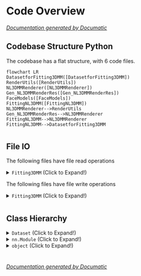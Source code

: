 # Code Overview

[_Documentation generated by Documatic_](https://www.documatic.com)

<!---Documatic-section-Codebase Structure Python-start--->
## Codebase Structure Python

The codebase has a flat structure, with 6 code files.

<!---Documatic-block-system_architecture-start--->
```mermaid
flowchart LR
DatasetforFitting3DMM([DatasetforFitting3DMM])
RenderUtils([RenderUtils])
NL3DMMRenderer([NL3DMMRenderer])
Gen_NL3DMMRenderRes([Gen_NL3DMMRenderRes])
FaceModels([FaceModels])
FittingNL3DMM([FittingNL3DMM])
NL3DMMRenderer-->RenderUtils
Gen_NL3DMMRenderRes-->NL3DMMRenderer
FittingNL3DMM-->NL3DMMRenderer
FittingNL3DMM-->DatasetforFitting3DMM
```
<!---Documatic-block-system_architecture-end--->

# #
<!---Documatic-section-Codebase Structure Python-end--->

<!---Documatic-section-File IO-start--->
## File IO

<!---Documatic-block-file_io-start--->
The following files have file read operations

<!---Documatic-block-Fitting3DMM-start--->
<details>
	<summary><code>Fitting3DMM</code> (Click to Expand!)</summary>

* Fitting3DMM.DatasetforFitting3DMM
* Fitting3DMM.FaceModels: ConfigModels/nl3dmm_dict.pkl
* Fitting3DMM.Gen_NL3DMMRenderRes
* Fitting3DMM.RenderUtils
</details>
<!---Documatic-block-Fitting3DMM-end--->

The following files have file write operations

<!---Documatic-block-Fitting3DMM-start--->
<details>
	<summary><code>Fitting3DMM</code> (Click to Expand!)</summary>

* Fitting3DMM.FittingNL3DMM
</details>
<!---Documatic-block-Fitting3DMM-end--->
<!---Documatic-block-file_io-end--->

# #
<!---Documatic-section-File IO-end--->

<!---Documatic-section-Class Hierarchy-start--->
## Class Hierarchy

<!---Documatic-block-Dataset-start--->
<details>
	<summary><code>Dataset</code> (Click to Expand!)</summary>

* Fitting3DMM.DatasetforFitting3DMM.DatasetforFitting3DMM
</details>
<!---Documatic-block-Dataset-end--->

<!---Documatic-block-nn.Module-start--->
<details>
	<summary><code>nn.Module</code> (Click to Expand!)</summary>

* Fitting3DMM.FaceModels.Linear_3DMM
* Fitting3DMM.FaceModels.NonLinear_3DMM
* Fitting3DMM.NL3DMMRenderer.NL3DMMRenderer
* Fitting3DMM.RenderUtils.ExtractLandMarkPosition
* Fitting3DMM.RenderUtils.SoftSimpleShader
</details>
<!---Documatic-block-nn.Module-end--->

<!---Documatic-block-object-start--->
<details>
	<summary><code>object</code> (Click to Expand!)</summary>

* Fitting3DMM.FittingNL3DMM.FittingNL3DMM
* Fitting3DMM.Gen_NL3DMMRenderRes.GenRenderRes
</details>
<!---Documatic-block-object-end--->

# #
<!---Documatic-section-Class Hierarchy-end--->

[_Documentation generated by Documatic_](https://www.documatic.com)